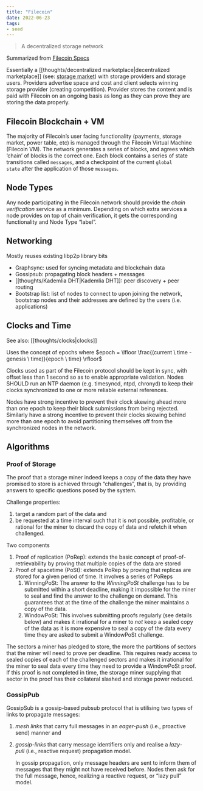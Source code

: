 ```yaml
---
title: "Filecoin"
date: 2022-06-23
tags:
- seed
---
```


> A decentralized storage network

Summarized from [Filecoin Specs](https://spec.filecoin.io/)

Essentially a [[thoughts/decentralized marketplace|decentralized marketplace]] (see: [storage market](https://spec.filecoin.io/systems/filecoin_markets/storage_market/)) with storage providers and storage users. Providers advertise space and cost and client selects winning storage provider (creating competition). Provider stores the content and is paid with Filecoin on an ongoing basis as long as they can prove they are storing the data properly.

## Filecoin Blockchain + VM
The majority of Filecoin’s user facing functionality (payments, storage market, power table, etc) is managed through the Filecoin Virtual Machine (Filecoin VM). The network generates a series of blocks, and agrees which ‘chain’ of blocks is the correct one. Each block contains a series of state transitions called `messages`, and a checkpoint of the current `global state` after the application of those `messages`.

## Node Types
Any node participating in the Filecoin network should provide the _chain verification_ service as a minimum. Depending on which extra services a node provides on top of chain verification, it gets the corresponding functionality and Node Type “label”.

## Networking
Mostly reuses existing libp2p library bits
- Graphsync: used for syncing metadata and blockchain data
- Gossipsub: propagating block headers + messages
- [[thoughts/Kademlia DHT|Kademlia DHT]]: peer discovery + peer routing
- Bootstrap list: list of nodes to connect to upon joining the network, bootstrap nodes and their addresses are defined by the users (i.e. applications)

## Clocks and Time
See also: [[thoughts/clocks|clocks]]

Uses the concept of epochs where $epoch = \lfloor \frac{(current \ time - genesis \ time)}{epoch \ time} \rfloor$

Clocks used as part of the Filecoin protocol should be kept in sync, with offset less than 1 second so as to enable appropriate validation. Nodes SHOULD run an NTP daemon (e.g. timesyncd, ntpd, chronyd) to keep their clocks synchronized to one or more reliable external references.

Nodes have strong incentive to prevent their clock skewing ahead more than one epoch to keep their block submissions from being rejected. Similarly have a strong incentive to prevent their clocks skewing behind more than one epoch to avoid partitioning themselves off from the synchronized nodes in the network.

## Algorithms
### Proof of Storage
The proof that a storage miner indeed keeps a copy of the data they have promised to store is achieved through “challenges”, that is, by providing answers to specific questions posed by the system.

Challenge properties:
1. target a random part of the data and 
2. be requested at a time interval such that it is not possible, profitable, or rational for the miner to discard the copy of data and refetch it when challenged.

Two components
1. Proof of replication (PoRep): extends the basic concept of proof-of-retrievability by proving that multiple copies of the data are stored
2. Proof of spacetime (PoSt): extends PoRep by proving that replicas are stored for a given period of time. It involves a series of PoReps
	1. WinningPoSt: The answer to the _WinningPoSt_ challenge has to be submitted within a short deadline, making it impossible for the miner to seal and find the answer to the challenge on demand. This guarantees that at the time of the challenge the miner maintains a copy of the data.
	2. WindowPoSt: This involves submitting proofs regularly (see details below) and makes it irrational for a miner to _not_ keep a sealed copy of the data as it is more expensive to seal a copy of the data every time they are asked to submit a WindowPoSt challenge.

The sectors a miner has pledged to store, the more the partitions of sectors that the miner will need to prove per deadline. This requires ready access to sealed copies of each of the challenged sectors and makes it irrational for the miner to seal data every time they need to provide a WindowPoSt proof. If this proof is not completed in time, the storage miner supplying that sector in the proof has their collateral slashed and storage power reduced.

### GossipPub
GossipSub is a gossip-based pubsub protocol that is utilising two types of links to propagate messages:
1. _mesh links_ that carry full messages in an _eager-push_ (i.e., proactive send) manner and
2. _gossip-links_ that carry message identifiers only and realise a _lazy-pull_ (i.e., reactive request) propagation model.
	
	In gossip propagation, only message headers are sent to inform them of messages that they might not have received before. Nodes then ask for the full message, hence, realizing a reactive request, or “lazy pull” model.